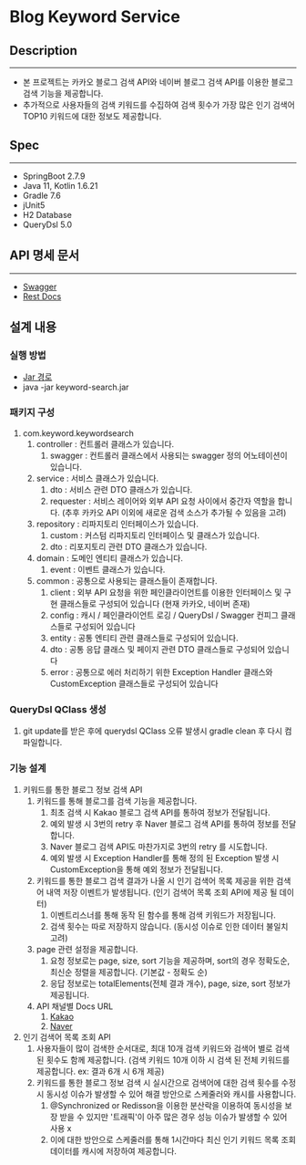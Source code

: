 # Blog Keyword Service

## Description
***
- 본 프로젝트는 카카오 블로그 검색 API와 네이버 블로그 검색 API를 이용한 블로그 검색 기능을 제공합니다.
- 추가적으로 사용자들의 검색 키워드를 수집하여 검색 횟수가 가장 많은 인기 검색어 TOP10 키워드에 대한 정보도 제공합니다. 

## Spec
***
* SpringBoot 2.7.9
* Java 11, Kotlin 1.6.21
* Gradle 7.6
* jUnit5
* H2 Database
* QueryDsl 5.0

## API 명세 문서
***
* [Swagger](http://localhost:8081/swagger-ui/index.html)
* [Rest Docs](http://localhost:8081/docs/index.html)


## 설계 내용

### 실행 방법
* [Jar 경로](https://github.com/sjparkk/keyword-search/tree/main/output)
* java -jar keyword-search.jar

### 패키지 구성
1. com.keyword.keywordsearch
    1. controller : 컨트롤러 클래스가 있습니다. 
        1. swagger : 컨트롤러 클래스에서 사용되는 swagger 정의 어노테이션이 있습니다.
    2. service : 서비스 클래스가 있습니다.
        1. dto : 서비스 관련 DTO 클래스가 있습니다.
        2. requester : 서비스 레이어와 외부 API 요청 사이에서 중간자 역할을 합니다. (추후 카카오 API 이외에 새로운 검색 소스가 추가될 수 있음을 고려)
    3. repository : 리파지토리 인터페이스가 있습니다.
        1. custom : 커스텀 리파지토리 인터페이스 및 클래스가 있습니다.
        2. dto : 리포지토리 관련 DTO 클래스가 있습니다.
    4. domain : 도메인 엔티티 클래스가 있습니다.
        1. event : 이벤트 클래스가 있습니다.
    5. common : 공통으로 사용되는 클래스들이 존재합니다.
        1. client : 외부 API 요청을 위한 페인클라이언트를 이용한 인터페이스 및 구현 클래스들로 구성되어 있습니다 (현재 카카오, 네이버 존재)
        2. config : 캐시 / 페인클라이언트 로깅 / QueryDsl / Swagger 컨피그 클래스들로 구성되어 있습니다
        3. entity : 공통 엔티티 관련 클래스들로 구성되어 있습니다.
        4. dto : 공통 응답 클래스 및 페이지 관련 DTO 클래스들로 구성되어 있습니다
        5. error : 공통으로 에러 처리하기 위한 Exception Handler 클래스와 CustomException 클래스들로 구성되어 있습니다

### QueryDsl QClass 생성
1. git update를 받은 후에 querydsl QClass 오류 발생시 gradle clean 후 다시 컴파일합니다.

### 기능 설계
1. 키워드를 통한 블로그 정보 검색 API
    1. 키워드를 통해 블로그를 검색 기능을 제공합니다.
        1. 최초 검색 시 Kakao 블로그 검색 API를 통하여 정보가 전달됩니다.
        2. 예외 발생 시 3번의 retry 후 Naver 블로그 검색 API를 통하여 정보를 전달합니다.
        3. Naver 블로그 검색 API도 마찬가지로 3번의 retry 를 시도합니다.
        4. 예외 발생 시 Exception Handler를 통해 정의 된 Exception 발생 시 CustomException을 통해 예외 정보가 전달됩니다.
    2. 키워드를 통한 블로그 검색 결과가 나올 시 인기 검색어 목록 제공을 위한 검색어 내역 저장 이벤트가 발생됩니다. (인기 검색어 목록 조회 API에 제공 될 데이터)
        1. 이벤트리스너를 통해 동작 된 함수를 통해 검색 키워드가 저장됩니다.
        2. 검색 횟수는 따로 저장하지 않습니다. (동시성 이슈로 인한 데이터 불일치 고려)
    3. page 관련 설정을 제공합니다.
        1. 요청 정보로는 page, size, sort 기능을 제공하며, sort의 경우 정확도순, 최신순 정렬을 제공합니다. (기본값 - 정확도 순)
        2. 응답 정보로는 totalElements(전체 결과 개수), page, size, sort 정보가 제공됩니다.
    4. API 채널별 Docs URL
        1. [Kakao](https://developers.kakao.com/docs/latest/ko/daum-search/dev-guide#search-blog)
        2. [Naver](https://developers.naver.com/docs/serviceapi/search/blog/blog.md)
2. 인기 검색어 목록 조회 API
    1. 사용자들이 많이 검색한 순서대로, 최대 10개 검색 키워드와 검색어 별로 검색된 횟수도 함께 제공합니다. (검색 키워드 10개 이하 시 검색 된 전체 키워드를 제공합니다. ex: 결과 6개 시 6개 제공)
    2. 키워드를 통한 블로그 정보 검색 시 실시간으로 검색어에 대한 검색 횟수를 수정 시 동시성 이슈가 발생할 수 있어 해결 방안으로 스케줄러와 캐시를 사용합니다.
        1. @Synchronized or Redisson을 이용한 분산락을 이용하여 동시성을 보장 받을 수 있지만 '트래픽'이 아주 많은 경우 성능 이슈가 발생할 수 있어 사용 x
        2. 이에 대한 방안으로 스케줄러를 통해 1시간마다 최신 인기 키워드 목록 조회 데이터를 캐시에 저장하여 제공합니다.
 


